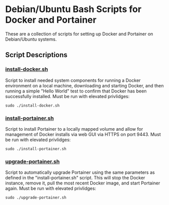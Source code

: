 # Debian/Ubuntu Bash Scripts for Docker and Portainer
These are a collection of scripts for setting up Docker and Portainer on Debian/Ubuntu systems. 

## Script Descriptions
### [install-docker.sh](install-docker.sh)
Script to install needed system components for running a Docker environment on a local machine, downloading and starting Docker, and then running a simple "Hello World" test to confirm that Docker has been successfully installed.  Must be run with elevated privlidges:
```
sudo ./install-docker.sh
```
### [install-portainer.sh](install-portainer.sh)
Script to install Portainer to a locally mapped volume and allow for management of Docker installs via web GUI via HTTPS on port 9443. Must be run with elevated privlidges:
```
sudo ./install-portainer.sh
```
### [upgrade-portainer.sh](upgrade-portainer.sh)
Script to automatically upgrade Portainer using the same parameters as defined in the "install-portainer.sh" script. This will stop the Docker instance, remove it, pull the most recent Docker image, and start Portainer again. Must be run with elevated privlidges:
```
sudo ./upgrade-portainer.sh
```
